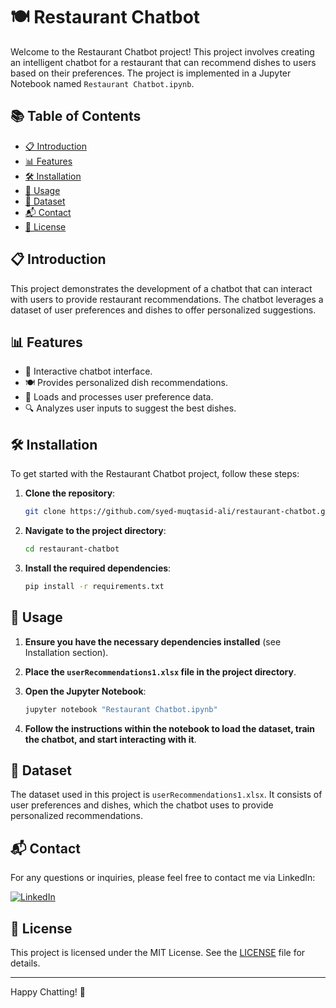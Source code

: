 # 🍽️ Restaurant Chatbot

Welcome to the Restaurant Chatbot project! This project involves creating an intelligent chatbot for a restaurant that can recommend dishes to users based on their preferences. The project is implemented in a Jupyter Notebook named `Restaurant Chatbot.ipynb`.

## 📚 Table of Contents
- [📋 Introduction](#introduction)
- [📊 Features](#features)
- [🛠️ Installation](#installation)
- [🚀 Usage](#usage)
- [📂 Dataset](#dataset)
- [📬 Contact](#contact)
- [📜 License](#license)

## 📋 Introduction
This project demonstrates the development of a chatbot that can interact with users to provide restaurant recommendations. The chatbot leverages a dataset of user preferences and dishes to offer personalized suggestions.

## 📊 Features
- 💬 Interactive chatbot interface.
- 🍽️ Provides personalized dish recommendations.
- 📂 Loads and processes user preference data.
- 🔍 Analyzes user inputs to suggest the best dishes.

## 🛠️ Installation
To get started with the Restaurant Chatbot project, follow these steps:

1. **Clone the repository**:
    ```sh
    git clone https://github.com/syed-muqtasid-ali/restaurant-chatbot.git
    ```

2. **Navigate to the project directory**:
    ```sh
    cd restaurant-chatbot
    ```

3. **Install the required dependencies**:
    ```sh
    pip install -r requirements.txt
    ```

## 🚀 Usage

1. **Ensure you have the necessary dependencies installed** (see Installation section).

2. **Place the `userRecommendations1.xlsx` file in the project directory**.

3. **Open the Jupyter Notebook**:
    ```sh
    jupyter notebook "Restaurant Chatbot.ipynb"
    ```

4. **Follow the instructions within the notebook to load the dataset, train the chatbot, and start interacting with it**.

## 📂 Dataset
The dataset used in this project is `userRecommendations1.xlsx`. It consists of user preferences and dishes, which the chatbot uses to provide personalized recommendations.

## 📬 Contact
For any questions or inquiries, please feel free to contact me via LinkedIn:

[![LinkedIn](https://img.shields.io/badge/LinkedIn-0077B5?style=flat-square&logo=linkedin&logoColor=white)](https://www.linkedin.com/in/syed-muqtasid-ali-91a0a623a/)

## 📜 License
This project is licensed under the MIT License. See the [LICENSE](LICENSE) file for details.

---

Happy Chatting! 🎉
